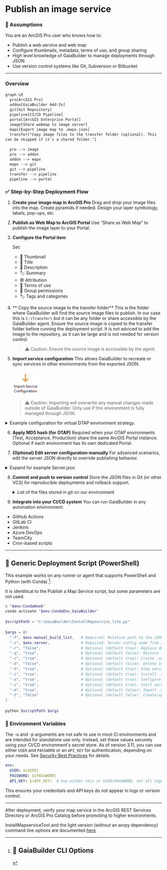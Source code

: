 ﻿Publish an image service
=====================

### 🧠 Assumptions

You are an ArcGIS Pro user who knows how to:

* Publish a web service and web map
* Configure thumbnails, metadata, terms of use, and group sharing
* High level knowledge of GaiaBuilder to manage deployments through JSON
* Use version control systems like Git, Subversion or Bitbucket

---
### Overview

```mermaid
graph LR
  pro[ArcGIS Pro]
  addon[GaiaBuilder Add-In]
  git[Git Repository]
  pipeline[CI/CD Pipeline]
  portal[ArcGIS Enterprise Portal]
  image[Share webmap to image server]
  mapx[Export image map to .mapx.json]
  transfer["Copy image files to the transfer folder (optional). This can be skipped if it's a shared folder."]

  pro --> image
  pro --> addon
  addon --> mapx
  mapx --> git
  git --> pipeline
  transfer --> pipeline
  pipeline --> portal
```

### ✅ Step-by-Step Deployment Flow

1. **Create your image map in ArcGIS Pro**
    Drag and drop your image files into the map.
    Create pyramids if needed.
    Design your layer symbology, labels, pop-ups, etc.

2. **Publish as Web Map to ArcGIS Portal**
   Use “Share as Web Map” to publish the image layer to your Portal.

3. **Configure the Portal item**
   
   Set:
   * 🔖 Thumbnail
   * 📄 Title
   * 🔗 Description
   * 🏷️ Summary
   * ©️  Attribution
   * 📜 Terms of use
   * 👥 Group permissions
   * 🏷️ Tags and categories

4. ** Copy the source image to the transfer folder**
   This is the folder where GaiaBuilder will find the source image files to publish. In our case this is `C:\Transfer\` but it can be any folder or share accessible by the GaiaBuilder agent.
   Ensure the source image is copied to the transfer folder before running the deployment script. It is not adviced to add the image to the repository, as it can be large and is not needed for version control.
   >⚠️ Caution: Ensure the source image is accessible by the agent.

5. **Import service configuration**
   This allows GaiaBuilder to recreate or sync services in other environments from the exported JSON. 
   
   ![Import service configuration button](import_service_configuration.png)
   
   >⚠️ Caution: Importing will overwrite any manual changes made outside of GaiaBuilder. Only use if this environment is fully managed through JSON.

<Details><Summary>Example configuration for virtual DTAP environment strategy.</Summary>
Our configuration has been designed to support a virtual DTAP (Development, Test, Acceptance, Production) environment strategy. Each environment has its own folder in the ArcGIS Portal and a dedicated server folder.
The image server is a seperate ArcGIS Server site, which is configured and added to both the GaiaBuilder.ini file and registerednotep in the GaiaBuilder Environment Registry hosted table.


![Our configuration](import_image_service_configuration.png)
</Details>

6. **Apply MD5 hash (for OTAP)**
   Required when your OTAP environments (Test, Acceptance, Production) share the same ArcGIS Portal instance.
   Optional if each environment has its own dedicated Portal.

7. **(Optional) Edit server configuration manually**
   For advanced scenarios, edit the server JSON directly to override publishing behavior.

<Details>
<Summary>Expand for example Server.json</Summary>

```json
{
    "servers": {

        "ACC_IMAGE": {        
            "portalFolder": "acc",        
            "serverFolder": "ACC",
            "datasources": [],
            "sharing": {
                "esriEveryone": "false",
                "groups": [
                    "Demo ACC"
                ],
                "organization": "false"
            }
        },
        "DEV_IMAGE": {
            "portalFolder": "dev",        
            "serverFolder": "DEV",
            "datasources": [],
            "sharing": {
                "esriEveryone": "false",
                "groups": [
                    "Demo DEV"
                ],
                "organization": "false"
            }
        },
        "PROD_IMAGE": {
            "portalFolder": "prod",        
            "serverFolder": "PROD",
            "datasources": [],
            "sharing": {
                "esriEveryone": "false",
                "groups": [
                    "Demo PROD"
                ],
                "organization": "false"
            }
        },
        "TEST_IMAGE": {
            "portalFolder": "test",        
            "serverFolder": "TEST",
            "datasources": [],
            "sharing": {
                "esriEveryone": "false",
                "groups": [
                    "Demo TEST"
                ],
                "organization": "false"
            }
        }
    }
}
```
</Details>

8. **Commit and push to version control**
   Store the JSON files in Git (or other VCS) for reproducible deployments and rollback support.

   <Details><Summary>List of the files stored in git on our environment</Summary>

   * `5a371e21be223df6691b919542cc8d4b.data.json`
   * `Map.aprx.json`
   * `Map.mapx.json`
   * `Map.Server.json`
   * `thumbnail.PNG`
</Details>

9. **Integrate into your CI/CD system**
    You can run GaiaBuilder in any automation environment:

* GitHub Actions
* GitLab CI
* Jenkins
* Azure DevOps
* TeamCity
* Cron-based scripts

---

## 🧪 Generic Deployment Script (PowerShell)

This example works on any runner or agent that supports PowerShell and Python (with Conda) [^1]:

It is identitical to the Publish a Map Service script, but some parameters are not used.

```powershell
& "$env:CondaHook"
conda activate "$env:CondaEnv_GaiaBuilder"

$scriptPath = "C:\GaiaBuilder\InstallMapservice_lite.py"

$args = @(
  "-f", $env:manual_build_list,   # Required: Relative path to the JSON config file (MapService definition)
  "-s", $env:server,              # Required: Server config name from JSON / global INI
  "-r", "false",                  # Optional (default true): Replace datasources
  "-q", "true",                   # Optional (default false): Restore .mapx.json to .mapx (use with -m true and -r false)
  "-c", "true",                   # Optional (default true): Create .sd service definition file
  "-d", "false",                  # Optional (default false): Delete service (removes related items)
  "-h", "true",                   # Optional (default true): Stop service before replace
  "-i", "true",                   # Optional (default true): Install .sd to server (requires -c or .sd in PUB folder)
  "-a", "true",                   # Optional (default true): Configure service from JSON
  "-z", "true",                   # Optional (default true): Start service after install
  "-m", "true",                   # Optional (default false): Import .mapx into empty ArcGIS Pro project
  "-t", "false"                   # Optional (default false): Create/update tile cache
)

python $scriptPath $args
```

### 🔐 Environment Variables
The -u and -p arguments are not safe to use in most CI environments and are intended for standalone use only.
Instead, set these values securely using your CI/CD environment's secret store. As of version 3.11, you can use either `USER` and `PASSWORD` or an `API_KEY` for authentication, depending on your needs. See [Security Best Practices](../../docs/Security-Best-Practices.md) for details.
```yaml
env:
  USER: $(USER)
  PASSWORD: $(PASSWORD)
  API_KEY: $(API_KEY)  # Use either this or USER/PASSWORD, not all together
```

This ensures your credentials and API keys do not appear in logs or version control.

---
After deployment, verify your map service in the ArcGIS REST Services Directory or ArcGIS Pro Catalog before promoting to higher environments.


[^1]: ## 🧾 GaiaBuilder CLI Options
InstallMapserviceTool and the light version (without an arcpy dependency) command line options are documented [here](https://github.com/merkator-software/GaiaBuilder-manual/wiki/InstallMapserviceTool)


